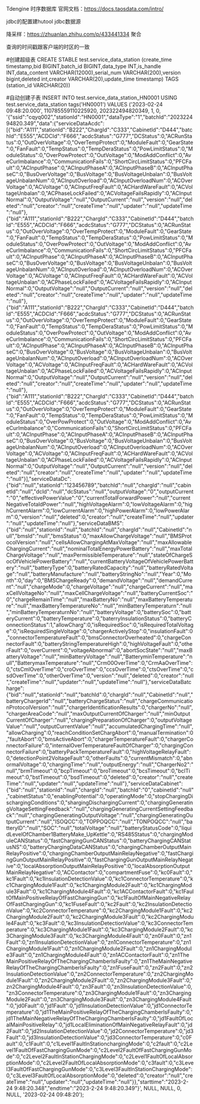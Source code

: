 Tdengine 时序数据库
官网文档：https://docs.taosdata.com/intro/

jdbc的配置建hutool jdbc数据源

降采样：https://zhuanlan.zhihu.com/p/433441334
聚合

查询的时间戳跟客户端的时区的一致



#创建超级表
CREATE STABLE  test.service_data_station (create_time timestamp,bid BIGINT,batch_id BIGINT,data_type INT,is_handle INT,data_content VARCHAR(12000),serial_num VARCHAR(200),version bigint,deleted int,creator VARCHAR(20),update_time  timestamp)
TAGS (station_id VARCHAR(20))

#自动创建子表
INSERT INTO test.service_data_station_HN0001  USING test.service_data_station tags('HN0001') VALUES ('2023-02-24 09:48:20.000', 110785559110225920, 202322494820349, 1, 0, '{\"ssid\":\"cqyq002\",\"stationId\":\"HN0001\",\"dataType\":\"1\",\"batchId\":\"202322494820.349\",\"data\":{\"serviceDataAcdc\":[{\"bid\":\"A111\",\"stationId\":\"B222\",\"ChargId\":\"C333\",\"CabinetId\":\"D444\",\"batchId\":\"E555\",\"ACDCId\":\"F666\",\"acdcStatus\":\"G777\",\"DCStatus\":0,\"ACRunStatus\":0,\"OutOverVoltage\":0,\"OverTempProtect\":0,\"ModuleFault\":0,\"GearState\":0,\"FanFault\":0,\"TempStatus\":0,\"TempDeraStatus\":0,\"PowLimitStatus\":0,\"ModuleStatus\":0,\"OverPowProtect\":0,\"OutVoltage\":0,\"ModAddConflict\":0,\"AveCurImbalance\":0,\"CommunicationFails\":0,\"ShortCircLimitStatus\":0,\"PFCFault\":0,\"ACInputPhase\":0,\"ACInputPhaseA\":0,\"ACInputPhaseB\":0,\"ACInputPhaseC\":0,\"BusOverVoltage\":0,\"BusVoltage\":0,\"BusVoltageUnbalan\":0,\"BusVoltageUnbalanNum\":0,\"ACInputOverload\":0,\"ACInputOverloadNum\":0,\"ACOverVoltage\":0,\"ACVoltage\":0,\"ACInputFreqFault\":0,\"ACHardWareFault\":0,\"ACVoltageUnbalan\":0,\"ACPhaseLockFailed\":0,\"ACVoltageFailsRapidly\":0,\"ACInputNormal\":0,\"OutputVoltage\":\"null\",\"OutputCurrent\":\"null\",\"version\":\"null\",\"deleted\":\"null\",\"creator\":\"null\",\"createTime\":\"null\",\"updater\":\"null\",\"updateTime\":\"null\"},{\"bid\":\"A111\",\"stationId\":\"B222\",\"ChargId\":\"C333\",\"CabinetId\":\"D444\",\"batchId\":\"E555\",\"ACDCId\":\"F666\",\"acdcStatus\":\"G777\",\"DCStatus\":0,\"ACRunStatus\":0,\"OutOverVoltage\":0,\"OverTempProtect\":0,\"ModuleFault\":0,\"GearState\":0,\"FanFault\":0,\"TempStatus\":0,\"TempDeraStatus\":0,\"PowLimitStatus\":0,\"ModuleStatus\":0,\"OverPowProtect\":0,\"OutVoltage\":0,\"ModAddConflict\":0,\"AveCurImbalance\":0,\"CommunicationFails\":0,\"ShortCircLimitStatus\":0,\"PFCFault\":0,\"ACInputPhase\":0,\"ACInputPhaseA\":0,\"ACInputPhaseB\":0,\"ACInputPhaseC\":0,\"BusOverVoltage\":0,\"BusVoltage\":0,\"BusVoltageUnbalan\":0,\"BusVoltageUnbalanNum\":0,\"ACInputOverload\":0,\"ACInputOverloadNum\":0,\"ACOverVoltage\":0,\"ACVoltage\":0,\"ACInputFreqFault\":0,\"ACHardWareFault\":0,\"ACVoltageUnbalan\":0,\"ACPhaseLockFailed\":0,\"ACVoltageFailsRapidly\":0,\"ACInputNormal\":0,\"OutputVoltage\":\"null\",\"OutputCurrent\":\"null\",\"version\":\"null\",\"deleted\":\"null\",\"creator\":\"null\",\"createTime\":\"null\",\"updater\":\"null\",\"updateTime\":\"null\"},{\"bid\":\"A111\",\"stationId\":\"B222\",\"ChargId\":\"C333\",\"CabinetId\":\"D444\",\"batchId\":\"E555\",\"ACDCId\":\"F666\",\"acdcStatus\":\"G777\",\"DCStatus\":0,\"ACRunStatus\":0,\"OutOverVoltage\":0,\"OverTempProtect\":0,\"ModuleFault\":0,\"GearState\":0,\"FanFault\":0,\"TempStatus\":0,\"TempDeraStatus\":0,\"PowLimitStatus\":0,\"ModuleStatus\":0,\"OverPowProtect\":0,\"OutVoltage\":0,\"ModAddConflict\":0,\"AveCurImbalance\":0,\"CommunicationFails\":0,\"ShortCircLimitStatus\":0,\"PFCFault\":0,\"ACInputPhase\":0,\"ACInputPhaseA\":0,\"ACInputPhaseB\":0,\"ACInputPhaseC\":0,\"BusOverVoltage\":0,\"BusVoltage\":0,\"BusVoltageUnbalan\":0,\"BusVoltageUnbalanNum\":0,\"ACInputOverload\":0,\"ACInputOverloadNum\":0,\"ACOverVoltage\":0,\"ACVoltage\":0,\"ACInputFreqFault\":0,\"ACHardWareFault\":0,\"ACVoltageUnbalan\":0,\"ACPhaseLockFailed\":0,\"ACVoltageFailsRapidly\":0,\"ACInputNormal\":0,\"OutputVoltage\":\"null\",\"OutputCurrent\":\"null\",\"version\":\"null\",\"deleted\":\"null\",\"creator\":\"null\",\"createTime\":\"null\",\"updater\":\"null\",\"updateTime\":\"null\"},{\"bid\":\"A111\",\"stationId\":\"B222\",\"ChargId\":\"C333\",\"CabinetId\":\"D444\",\"batchId\":\"E555\",\"ACDCId\":\"F666\",\"acdcStatus\":\"G777\",\"DCStatus\":0,\"ACRunStatus\":0,\"OutOverVoltage\":0,\"OverTempProtect\":0,\"ModuleFault\":0,\"GearState\":0,\"FanFault\":0,\"TempStatus\":0,\"TempDeraStatus\":0,\"PowLimitStatus\":0,\"ModuleStatus\":0,\"OverPowProtect\":0,\"OutVoltage\":0,\"ModAddConflict\":0,\"AveCurImbalance\":0,\"CommunicationFails\":0,\"ShortCircLimitStatus\":0,\"PFCFault\":0,\"ACInputPhase\":0,\"ACInputPhaseA\":0,\"ACInputPhaseB\":0,\"ACInputPhaseC\":0,\"BusOverVoltage\":0,\"BusVoltage\":0,\"BusVoltageUnbalan\":0,\"BusVoltageUnbalanNum\":0,\"ACInputOverload\":0,\"ACInputOverloadNum\":0,\"ACOverVoltage\":0,\"ACVoltage\":0,\"ACInputFreqFault\":0,\"ACHardWareFault\":0,\"ACVoltageUnbalan\":0,\"ACPhaseLockFailed\":0,\"ACVoltageFailsRapidly\":0,\"ACInputNormal\":0,\"OutputVoltage\":\"null\",\"OutputCurrent\":\"null\",\"version\":\"null\",\"deleted\":\"null\",\"creator\":\"null\",\"createTime\":\"null\",\"updater\":\"null\",\"updateTime\":\"null\"}],\"serviceDataDc\":{\"bid\":\"null\",\"stationId\":\"123456789\",\"batchId\":\"null\",\"chargId\":\"null\",\"cabinetId\":\"null\",\"dcId\":\"null\",\"dcStatus\":\"null\",\"outputVoltage\":\"0\",\"outputCurrent\":\"0\",\"effectivePowerValue\":\"0\",\"currentTotalForwardPower\":\"null\",\"currentNegativeTotaldPower\":\"null\",\"highVoltageAlarm\":0,\"lowVoltageAlarm\":0,\"highCurrentAlarm\":0,\"lowCurrentAlarm\":0,\"highPowerAlarm\":0,\"lowPowerAlarm\":0,\"version\":\"null\",\"deleted\":0,\"creator\":\"null\",\"createTime\":\"null\",\"updater\":\"null\",\"updateTime\":\"null\"},\"serviceDataBMS\":{\"bid\":\"null\",\"stationId\":\"null\",\"batchId\":\"null\",\"chargId\":\"null\",\"CabinetId\":\"null\",\"bmsId\":\"null\",\"bmsStatus\":0,\"maxAllowChargeVoltage\":\"null\",\"BMSProtocolVersion\":\"null\",\"cellsAllowChargingAtMaxVoltage\":\"null\",\"maxAllowableChargingCurrent\":\"null\",\"nominalTotalEnergyPowerBattery\":\"null\",\"maxTotalChargeVoltage\":\"null\",\"maxPermissibleTemperature\":\"null\",\"stateOfChargeSocOfVehiclePowerBattery\":\"null\",\"currentBatteryVoltageOfVehiclePowerBattery\":\"null\",\"batteryType\":0,\"batteryRatedCapacity\":\"null\",\"batteryRatedVoltage\":\"null\",\"batteryManufacture\":\"null\",\"batteryStringNo\":\"null\",\"Year\":0,\"Month\":0,\"day\":0,\"BMSChargeReady\":0,\"demandVoltage\":\"null\",\"demandCurrent\":\"null\",\"chargeMode\":0,\"chargeVoltage\":\"null\",\"chargeCurrent\":\"null\",\"maxCellVoltageNo\":\"null\",\"maxCellChargeVoltage\":\"null\",\"batteryCurrentSoc\":\"0\",\"chargeRemainTime\":\"null\",\"maxBatteryNo\":\"null\",\"maxBatteryTemperature\":\"null\",\"maxBatteryTemperatureNo\":\"null\",\"minBatteryTemperaturn\":\"null\",\"minBatteryTemperaturnNo\":\"null\",\"batteryVoltage\":0,\"batterySoc\":0,\"batteryCurrent\":0,\"batteryTemperature\":0,\"baterryInsulationStatus\":0,\"batteryConnectionStatus\":1,\"allowCharg\":0,\"isRequiredSoc\":0,\"isRequiredTotalVoltage\":0,\"isRequiredSingleVoltage\":0,\"chargerActivelyStop\":0,\"insulationFault\":0,\"connectorTemperatureFault\":0,\"bmsConnectorOverheated\":0,\"chargeConnectorFault\":0,\"batteryStringTemperatureHigh\":0,\"highVoltageFault\":0,\"otherFault\":0,\"overCurrent\":0,\"voltageAbnormal\":0,\"abortSocState\":\"null\",\"maxBatteryVoltage\":\"null\",\"minBatteryVoltage\":\"null\",\"BatteryminTemperature\":\"null\",\"BatterymaxTemperature\":\"null\",\"Crm00OverTime\":0,\"CrmAaOverTime\":0,\"ctsCmlOverTime\":0,\"croOverTime\":0,\"ccsOverTime\":0,\"ctsOverTime\":0,\"csdOverTime\":0,\"otherOverTime\":0,\"version\":\"null\",\"deleted\":0,\"creator\":\"null\",\"createTime\":\"null\",\"updater\":\"null\",\"updateTime\":\"null\"},\"serviceDataBatcharge\":{\"bid\":\"null\",\"stationId\":\"null\",\"batchId\":0,\"chargId\":\"null\",\"CabinetId\":\"null\",\"batteryChargerId\":\"null\",\"batteryChargeStatus\":\"null\",\"chargeCommunicationProtocolVersion\":\"null\",\"chargerIdentificationResults\":0,\"chargerNo\":\"null\",\"chargerAreaCode\":\"null\",\"maxOutputCurrentOfCharger\":\"null\",\"minOutputCurrentOfCharger\":\"null\",\"chargingPreparationOfCharger\":0,\"outputVoltageValue\":\"null\",\"outputCurrentValue\":\"null\",\"accumulatedChargingTime\":\"null\",\"allowCharging\":0,\"reachConditionSetChargAbort\":0,\"manualTermination\":0,\"faultAbort\":0,\"bmsActiveAbort\":0,\"chargerTemperatureFault\":0,\"chargerConnectorFailure\":0,\"internalOverTemperatureFaultOfCharger\":0,\"chargingConnectorFailure\":0,\"batteryPackTemperatureFault\":0,\"highVoltageRelayFault\":0,\"detectionPoint2VoltageFault\":0,\"otherFaults\":0,\"currentMismatch\":0,\"abnormalVoltage\":0,\"chargingTime\":\"null\",\"outputEnergy\":\"null\",\"ChargerNo2\":\"null\",\"brmTimeout\":0,\"bcpTimeout\":0,\"broTimeout\":0,\"bcsTimeout\":0,\"bclTimeout\":0,\"bstTimeout\":0,\"bsdTimeout\":0,\"deleted\":0,\"creator\":\"null\",\"createTime\":\"null\",\"updater\":\"null\",\"updateTime\":\"null\"},\"serviceDataCabinet\":{\"bid\":\"null\",\"stationId\":\"null\",\"chargId\":\"null\",\"batchId\":\"0\",\"cabinetId\":\"null\",\"cabinetStatus\":0,\"enablingPotential\":0,\"operatingMode\":0,\"stopChargingDischargingConditions\":0,\"shargingDischargingCurrent\":0,\"chargingGeneratingVoltageSettingFeedback\":\"null\",\"chargingGeneratingCurrentSettingFeedback\":\"null\",\"chargingGeneratingOutputVoltage\":\"null\",\"chargingGeneratingOutputCurrent\":\"null\",\"ISOQCC\":0,\"TOPPOQCC\":\"null\",\"TONPOQCC\":\"null\",\"batteryID\":\"null\",\"SOC\":\"null\",\"totalVoltage\":\"null\",\"batteryStatusCode\":0,\"liquidLevelOfChamber1BatteryMake_UpKettle\":0,\"RS485Status\":0,\"chargingModuleCANStatus\":0,\"fastChargingGunCANStatus\":0,\"batteryChargingCANStatusNS\":0,\"batteryChargingDataCANStatus\":0,\"chargingChamberOutputMainRelayPositive\":0,\"chargingChamberOutputMainRelayNegative\":0,\"fastChargingGunOutputMainRelayPositive\":0,\"fastChargingGunOutputMainRelayNegative\":0,\"localAbsorptionOutputMainRelayPositive\":0,\"localAbsorptionOutputMainRelayNegative\":0,\"ACContactor\":0,\"compartmentFuse\":0,\"kc0Fault\":0,\"kc1Fault\":0,\"kc1InsulationDetectionValue\":0,\"kc1ConnectorTemperature\":0,\"kc1ChargingModule1Fault\":0,\"kc1ChargingModule2Fault\":0,\"kc1ChargingModule3Fault\":0,\"kc1ChargingModule4Fault\":0,\"kc1ACContactorFault\":0,\"kc1FaultOfMainPositiveRelayOfFastChargingGun\":0,\"kc1FaultOfMainNegativeRelayOfFastChargingGun\":0,\"kc1FuseFault\":0,\"kc2Fault\":0,\"kc2InsulationDetectionValue\":0,\"kc2ConnectorTemperature\":0,\"kc2ChargingModule1Fault\":0,\"kc2ChargingModule2Fault\":0,\"kc2ChargingModule3Fault\":0,\"kc2ChargingModule4Fault\":0,\"kc3Fault\":0,\"kc3InsulationDetectionValue\":0,\"kc3ConnectorTemperature\":0,\"kc3ChargingModule1Fault\":0,\"kc3ChargingModule2Fault\":0,\"kc3ChargingModule3Fault\":0,\"kc3ChargingModule4Fault\":0,\"zn0Fault\":0,\"zn1Fault\":0,\"zn1InsulationDetectionValue\":0,\"zn1ConnectorTemperature\":0,\"zn1ChargingModule1Fault\":0,\"zn1ChargingModule2Fault\":0,\"zn1ChargingModule3Fault\":0,\"zn1ChargingModule4Fault\":0,\"zn1ACContactorFault\":0,\"zn1TheMainPositiveRelayOfTheChargingChamberIsFaulty\":0,\"zn1TheMainNegativeRelayOfTheChargingChamberIsFaulty\":0,\"zn1FuseFault\":0,\"zn2Fault\":0,\"zn2InsulationDetectionValue\":0,\"zn2ConnectorTemperature\":0,\"zn2ChargingModule1Fault\":0,\"zn2ChargingModule2Fault\":0,\"zn2ChargingModule3Fault\":0,\"zn2ChargingModule4Fault\":0,\"zn3Fault\":0,\"zn3InsulationDetectionValue\":0,\"zn3ConnectorTemperature\":0,\"zn3ChargingModule1Fault\":0,\"zn3ChargingModule2Fault\":0,\"zn3ChargingModule3Fault\":0,\"zn3ChargingModule4Fault\":0,\"jd0Fault\":0,\"jd1Fault\":0,\"jd1InsulationDetectionValue\":0,\"jd1ConnectorTemperature\":0,\"jd1TheMainPositiveRelayOfTheChargingChamberIsFaulty\":0,\"jd1TheMainNegativeRelayOfTheChargingChamberIsFaulty\":0,\"jd1FaultOfLocalMainPositiveRelay\":0,\"jd1LocalEliminationOfMainNegativeRelayFault\":0,\"jd2Fault\":0,\"jd2InsulationDetectionValue\":0,\"jd2ConnectorTemperature\":0,\"jd3Fault\":0,\"jd3InsulationDetectionValue\":0,\"jd3ConnectorTemperature\":0,\"c0Fault\":0,\"c1Fault\":0,\"c1Level1FaultInStationchargingMode\":0,\"c2fault\":0,\"c2Level1FaultOfFastChargingGunMode\":0,\"c2Level2FaultOfFastChargingGunMode\":0,\"c2Level2FaultInStationChargingMode\":0,\"c2Level1FaultOfLocalAbsorptionMode\":0,\"c2Level2FaultOfLocalAbsorptionMode\":0,\"c3fault\":0,\"c3Level3FaultOfFastChargingGunMode\":0,\"c3Level3FaultInStationChargingMode\":0,\"c3Level3FaultOfLocalAbsorptionMode\":0,\"deleted\":0,\"creator\":\"null\",\"createTime\":\"null\",\"updater\":\"null\",\"updateTime\":\"null\"}},\"starttime\":\"2023-2-24 9:48:20.348\",\"endtime\":\"2023-2-24 9:48:20.349\"}', NULL, NULL, 0, NULL, '2023-02-24 09:48:20');
